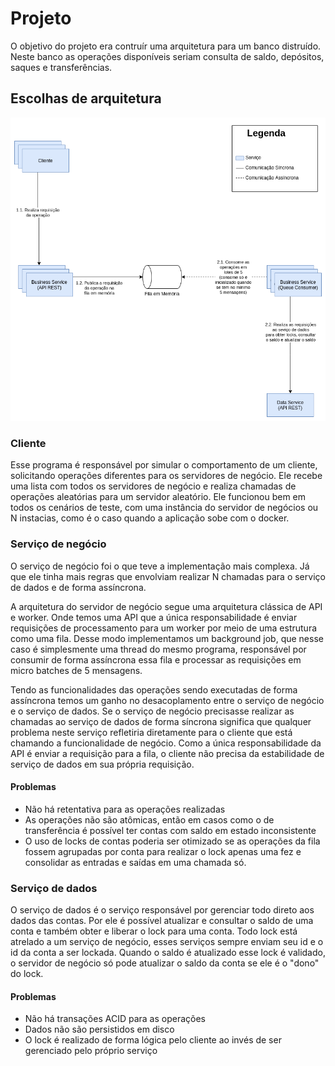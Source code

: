# Projeto

O objetivo do projeto era contruír uma arquitetura para um banco
distruído. Neste banco as operações disponíveis seriam consulta de
saldo, depósitos, saques e transferências.

## Escolhas de arquitetura

![Visão Geral da Arquitetura](./docs/diagrama-visao-geral.png)

### Cliente

Esse programa é responsável por simular o comportamento de um cliente,
solicitando operações diferentes para os servidores de negócio. Ele
recebe uma lista com todos os servidores de negócio e realiza chamadas
de operações aleatórias para um servidor aleatório. Ele funcionou bem
em todos os cenários de teste, com uma instância do servidor de
negócios ou N instacias, como é o caso quando a aplicação sobe com o
docker.

### Serviço de negócio

O serviço de negócio foi o que teve a implementação mais complexa. Já
que ele tinha mais regras que envolviam realizar N chamadas para o
serviço de dados e de forma assíncrona.

A arquitetura do servidor de negócio segue uma arquitetura clássica de
API e worker. Onde temos uma API que a única responsabilidade é enviar
requisições de processamento para um worker por meio de uma estrutura
como uma fila. Desse modo implementamos um background job, que nesse
caso é simplesmente uma thread do mesmo programa, responsável por
consumir de forma assíncrona essa fila e processar as requisições em
micro batches de 5 mensagens.

Tendo as funcionalidades das operações sendo executadas de forma
assíncrona temos um ganho no desacoplamento entre o serviço de negócio
e o serviço de dados. Se o serviço de negócio precisasse realizar as
chamadas ao serviço de dados de forma síncrona significa que qualquer
problema neste serviço refletiria diretamente para o cliente que está
chamando a funcionalidade de negócio. Como a única responsabilidade da
API é enviar a requisição para a fila, o cliente não precisa da
estabilidade de serviço de dados em sua própria requisição.

#### Problemas

- Não há retentativa para as operações realizadas
- As operações não são atômicas, então em casos como o de
  transferência é possível ter contas com saldo em estado
  inconsistente
- O uso de locks de contas poderia ser otimizado se as operações da
  fila fossem agrupadas por conta para realizar o lock apenas uma fez
  e consolidar as entradas e saídas em uma chamada só.

### Serviço de dados

O serviço de dados é o serviço responsável por gerenciar todo direto
aos dados das contas. Por ele é possível atualizar e consultar o saldo
de uma conta e também obter e liberar o lock para uma conta. Todo lock
está atrelado a um serviço de negócio, esses serviços sempre enviam
seu id e o id da conta a ser lockada. Quando o saldo é atualizado esse
lock é validado, o servidor de negócio só pode atualizar o saldo da
conta se ele é o "dono" do lock.

#### Problemas

- Não há transações ACID para as operações
- Dados não são persistidos em disco
- O lock é realizado de forma lógica pelo cliente ao invés de ser
  gerenciado pelo próprio serviço

